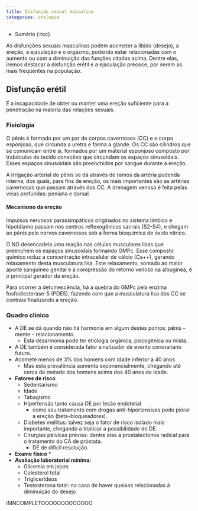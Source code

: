 ```yaml
---
title: Disfunção sexual masculina
categories: urologia
---
```

* Sumário
{:toc}

As disfunções sexuais masculinas podem acometer a libido (desejo), a ereção, a
ejaculação e o orgasmo, podendo estar relacionadas com o aumento ou com a diminuição das funções citadas acima. Dentre elas, iremos destacar a disfunção erétil e a
ejaculação precoce, por serem as mais freqüentes na população.

## Disfunção erétil
É a incapacidade de obter ou manter uma ereção suficiente para a penetração na maioria das relações sexuais.

### Fisiologia
O pênis é formado por um par de corpos cavernosos (CC) e o corpo esponjoso, que
circunda a uretra e forma a glande. Os CC são cilindros que se comunicam entre si,
formados por um material esponjoso composto por trabéculas de tecido conectivo que
circundam os espaços sinusoidais. Esses espaços sinusoidais são preenchidos por
sangue durante a ereção.

A irrigação arterial do pênis se dá através de ramos da artéria pudenda interna, dos quais, para fins de ereção, os mais importantes são as artérias cavernosas que passam através dos CC. A drenagem venosa é feita pelas veias
profundas: peniana e dorsal.

#### Mecanismo da ereção
Impulsos nervosos parassimpáticos originados no sistema límbico e hipotálamo passam nos centros reflexogênicos sacrais (S2-S4), e
chegam ao pênis pelo nervos cavernosos sob a forma bioquímica de óxido nítrico.

O NO desencadeia uma reação nas células musculares lisas que preenchem os espaços
sinusoidais formando GMPc. Esse composto químico reduz a concentração intracelular
de cálcio (Ca++), gerando relaxamento desta musculatura lisa. Este relaxamento,
somado ao maior aporte sanguíneo genital e a compressão do retorno venoso na
albugínea, é o principal gerador da ereção.

Para ocorrer a detumescência, há a quebra do GMPc pela enzima fosfodiesterase-5
(PDE5), fazendo com que a musculatura lisa dos CC se contraia finalizando a ereção.

### Quadro clínico
* A DE se dá quando não há harmonia em algum destes pontos: pênis – mente – relacionamento.
  * Esta desarmonia pode ter etiologia orgânica, psicogênica ou mista.
* A DE também é considerada fator sinalizador de evento coronariano futuro.
* Acomete menos de 3% dos homens com idade inferior a 40 anos
  * Mas esta prevalência aumenta exponencialmente, chegando até cerca de metade dos homens acima dos 40 anos de idade.
* **Fatores de risco**
  * Sedentarismo
  * Idade
  * Tabagismo
  * Hipertensão tanto causa DE por lesão endotelial
    * como seu tratamento com drogas anti-hipertensivas pode piorar a ereção (beta-bloqueadores).
  * Diabetes mellitus: talvez seja o fator de risco isolado mais importante, chegando a triplicar a possibilidade de DE.
  * Cirurgias pélvicas prévias: dentre elas a prostatectomia radical para o tratamento do CA de próstata.
    * DE de difícil resolução.
* **Exame físico**
  *
* **Avaliação laboratorial mínima:**
  * Glicemia em jejum
  * Colesterol total
  * Triglicerídeos
  * Testosterona total: no caso de haver queixas relacionadas à diminuição do desejo

IMNCOMPLETOOOOOOOOOOOOO
